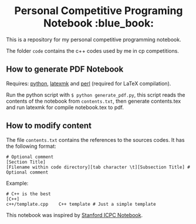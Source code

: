 <h1 align="center">Personal Competitive Programing Notebook :blue_book:</h1>

This is a repository for my personal competitive programming notebook.

The folder `code` contains the c++ codes used by me in cp competitions.

## How to generate PDF Notebook

Requires: [python](https://www.python.org/), [latexmk](https://www.ctan.org/pkg/latexmk/) and [perl](https://strawberryperl.com/) (required for LaTeX compilation).

Run the python script with `$ python generate_pdf.py`, this script reads the contents of the notebook from `contents.txt`, then generate contents.tex and run latexmk for compile notebook.tex to pdf.

## How to modify content

The file `contents.txt` contains the references to the sources codes. It has the following format:

```
# Optional comment
[Section Title]
[Filename within code directory][tab character \t][Subsection Title] # Optional comment
```

Example:

```
# C++ is the best
[C++]
c++/template.cpp	C++ template # Just a simple template
```

This notebook was inspired by [Stanford ICPC Notebook](https://github.com/jaehyunp/stanfordacm).
